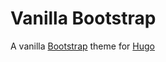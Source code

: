 # Vanilla Bootstrap

A vanilla [Bootstrap](https://getbootstrap.com/) theme for [Hugo](https://gohugo.io/)
